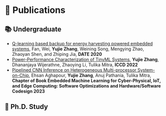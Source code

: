 
# 📝 Publications 

## 📚 Undergraduate
- [Q-learning based backup for energy harvesting powered embedded systems](https://ieeexplore.ieee.org/abstract/document/9116561/), Fan, Wei, **Yujie Zhang**, Weining Song, Mengying Zhao, Zhaoyan Shen, and Zhiping Jia, **DATE 2020**
- [Power-Performance Characterization of TinyML Systems](https://ieeexplore.ieee.org/abstract/document/9978484), **Yujie Zhang**, Dhananjaya Wijerathne, Zhaoying Li, Tulika Mitra, **ICCD 2022**
- [Pipelined CNN Inference on Heterogeneous Multi-processor System-on-Chip](https://link.springer.com/chapter/10.1007/978-3-031-39932-9_16), Ehsan Aghapour, **Yujie Zhang**, Anuj Pathania, Tulika Mitra, **Chapter of Book Embedded Machine Learning for Cyber-Physical, IoT, and Edge Computing: Software Optimizations and Hardware/Software Codesign 2023**

## 🎼 Ph.D. Study
